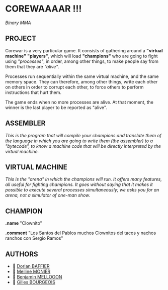 # COREWAAAAR !!!
_Binary MMA_

## PROJECT
Corewar is a very particular game.
It consists of gathering around a __"virtual machine"__ __"players"__, which will load __"champions"__ who are going to
fight using _"processes"_, in order, among other things, to make people say from them that they are _"alive"_.

Processes run sequentially within the same virtual machine, and the same memory space. They can therefore, among other things, write each other on others in order to corrupt each other, to force others to perform instructions that hurt them.

The game ends when no more processes are alive. At that moment, the
winner is the last player to be reported as "alive".

## ASSEMBLER
_This is the program that will compile your champions and translate them of the language in which you are going to write them (the assembler) to a "bytecode", to know a machine code that will be directly interpreted by the virtual machine._

## VIRTUAL MACHINE
_This is the "arena" in which the champions will run. It offers many features, all useful for fighting champions. It goes without saying that it makes it possible to execute several processes simultaneously; we asks you for an arena, not a simulator of one-man show._

## CHAMPION
**.name** "Clownito"

**.comment** "Los Santos del Pablos muchos Clownitos del tacos y nachos ranchos con Sergio Ramos"

## AUTHORS
- :monkey: [Dorian BAFFIER](https://github.com/dbaffier)
- :panda_face: [Meiline MONIER](https://github.com/Meilinem)
- :clown_face: [Benjamin MELLOOON](https://github.com/Hawzaz)
- :owl: [Gilles BOURGEOIS](https://github.com/gbourgeo)
